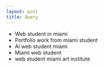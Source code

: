 ```yaml
---
layout: post
title: Query 
---
```


* Web student in miami
* Portfolio work from miami student
* Ai web student miami
* Miami web student 
* web student miami art institute
